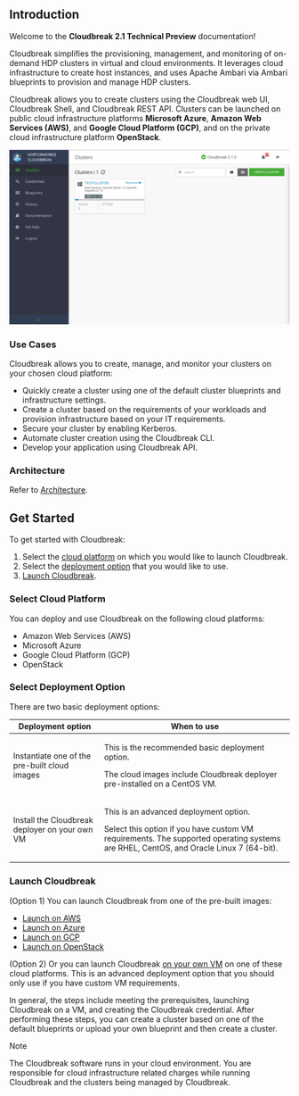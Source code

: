 ## Introduction

Welcome to the **Cloudbreak 2.1 Technical Preview** documentation!

Cloudbreak simplifies the provisioning, management, and monitoring of on-demand HDP clusters in virtual and cloud environments. It leverages cloud infrastructure to create host instances, and uses Apache Ambari via Ambari blueprints to provision and manage HDP clusters. 

Cloudbreak allows you to create clusters using the Cloudbreak web UI, Cloudbreak Shell, and Cloudbreak REST API. Clusters can be launched on public cloud infrastructure platforms **Microsoft Azure**, **Amazon Web Services (AWS)**, and **Google Cloud Platform (GCP)**, and on the private cloud infrastructure platform **OpenStack**.

<a href="./images/cloudbreak-ui.png" target="_blank" title="click to enlarge"><img src="./images/cloudbreak-ui.png" width="650" title="Cloudbreak web UI"></a>  

[comment]: <> (TO-DO: Add a better screenshot showing more clusters)  


### Use Cases

Cloudbreak allows you to create, manage, and monitor your clusters on your chosen cloud platform:

* Quickly create a cluster using one of the default cluster blueprints and infrastructure settings.  
* Create a cluster based on the requirements of your workloads and provision infrastructure based on your IT requirements.
* Secure your cluster by enabling Kerberos.
* Automate cluster creation using the Cloudbreak CLI. 
* Develop your application using Cloudbreak API.


### Architecture

Refer to [Architecture](architecture.md).


## Get Started

To get started with Cloudbreak:

1. Select the [cloud platform](#select-cloud-platforms) on which you would like to launch Cloudbreak.   
1. Select the [deployment option](#select-deployment-options) that you would like to use. 
1. [Launch Cloudbreak](#launch-cloudbreak). 


### Select Cloud Platform 

You can deploy and use Cloudbreak on the following cloud platforms:

* Amazon Web Services (AWS)
* Microsoft Azure
* Google Cloud Platform (GCP)
* OpenStack


### Select Deployment Option

There are two basic deployment options:

| Deployment option | When to use |
|---|---|
| Instantiate one of the pre-built cloud images | <p>This is the recommended basic deployment option.</p><p> The cloud images include Cloudbreak deployer pre-installed on a CentOS VM.</p>  |
| Install the Cloudbreak deployer on your own VM | <p>This is an advanced deployment option.</p> <p>Select this option if you have custom VM requirements. The supported operating systems are RHEL, CentOS, and Oracle Linux 7 (64-bit).</p> |


### Launch Cloudbreak 

(Option 1) You can launch Cloudbreak from one of the pre-built images:  

* [Launch on AWS](aws-launch.md)  
* [Launch on Azure](azure-launch.md)  
* [Launch on GCP](gcp-launch.md)   
* [Launch on OpenStack](os-launch.md)    
     
(Option 2) Or you can launch Cloudbreak [on your own VM](vm-launch.md) on one of these cloud platforms. This is an advanced deployment option that you should only use if you have custom VM requirements. 

In general, the steps include meeting the prerequisites, launching Cloudbreak on a VM, and creating the Cloudbreak credential. After performing these steps, you can create a cluster based on one of the default blueprints or upload your own blueprint and then create a cluster. 


<div class="note">
    <p class="first admonition-title">Note</p>
    <p class="last">The Cloudbreak software runs in your cloud environment. You are responsible for cloud infrastructure related charges while running Cloudbreak and the clusters being managed by Cloudbreak.</p>
</div>



